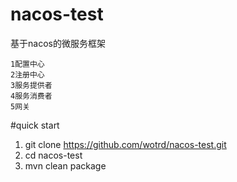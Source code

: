 # nacos-test
基于nacos的微服务框架  


``1配置中心``  
``2注册中心``  
``3服务提供者``  
``4服务消费者``  
``5网关``  

#quick start  
1. git clone https://github.com/wotrd/nacos-test.git  
2. cd nacos-test  
3. mvn clean package  
  

  
